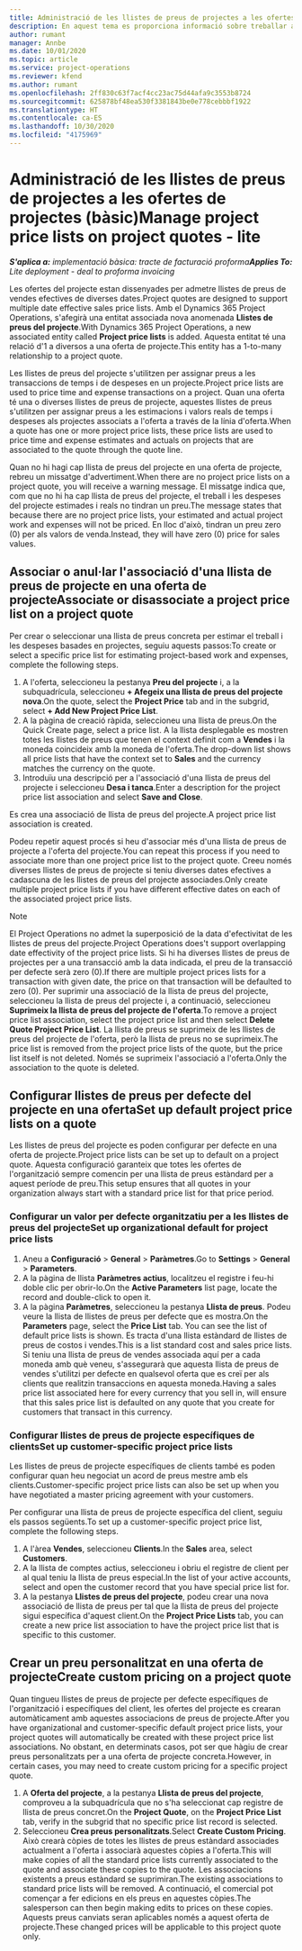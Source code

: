 ```yaml
---
title: Administració de les llistes de preus de projectes a les ofertes de projectes (bàsic)
description: En aquest tema es proporciona informació sobre treballar amb llistes de preus del projecte en ofertes. (Sales)
author: rumant
manager: Annbe
ms.date: 10/01/2020
ms.topic: article
ms.service: project-operations
ms.reviewer: kfend
ms.author: rumant
ms.openlocfilehash: 2ff830c63f7acf4cc23ac75d44afa9c3553b8724
ms.sourcegitcommit: 625878bf48ea530f3381843be0e778cebbbf1922
ms.translationtype: HT
ms.contentlocale: ca-ES
ms.lasthandoff: 10/30/2020
ms.locfileid: "4175969"
---
```

# <a name="manage-project-price-lists-on-project-quotes---lite"></a><span data-ttu-id="77b08-104">Administració de les llistes de preus de projectes a les ofertes de projectes (bàsic)</span><span class="sxs-lookup"><span data-stu-id="77b08-104">Manage project price lists on project quotes - lite</span></span>

<span data-ttu-id="77b08-105">_**S'aplica a:** implementació bàsica: tracte de facturació proforma_</span><span class="sxs-lookup"><span data-stu-id="77b08-105">_**Applies To:** Lite deployment - deal to proforma invoicing_</span></span>

<span data-ttu-id="77b08-106">Les ofertes del projecte estan dissenyades per admetre llistes de preus de vendes efectives de diverses dates.</span><span class="sxs-lookup"><span data-stu-id="77b08-106">Project quotes are designed to support multiple date effective sales price lists.</span></span> <span data-ttu-id="77b08-107">Amb el Dynamics 365 Project Operations, s'afegirà una entitat associada nova anomenada **Llistes de preus del projecte**.</span><span class="sxs-lookup"><span data-stu-id="77b08-107">With Dynamics 365 Project Operations, a new associated entity called **Project price lists** is added.</span></span> <span data-ttu-id="77b08-108">Aquesta entitat té una relació d'1 a diversos a una oferta de projecte.</span><span class="sxs-lookup"><span data-stu-id="77b08-108">This entity has a 1-to-many relationship to a project quote.</span></span>

<span data-ttu-id="77b08-109">Les llistes de preus del projecte s'utilitzen per assignar preus a les transaccions de temps i de despeses en un projecte.</span><span class="sxs-lookup"><span data-stu-id="77b08-109">Project price lists are used to price time and expense transactions on a project.</span></span> <span data-ttu-id="77b08-110">Quan una oferta té una o diverses llistes de preus de projecte, aquestes llistes de preus s'utilitzen per assignar preus a les estimacions i valors reals de temps i despeses als projectes associats a l'oferta a través de la línia d'oferta.</span><span class="sxs-lookup"><span data-stu-id="77b08-110">When a quote has one or more project price lists, these price lists are used to price time and expense estimates and actuals on projects that are associated to the quote through the quote line.</span></span>

<span data-ttu-id="77b08-111">Quan no hi hagi cap llista de preus del projecte en una oferta de projecte, rebreu un missatge d'advertiment.</span><span class="sxs-lookup"><span data-stu-id="77b08-111">When there are no project price lists on a project quote, you will receive a warning message.</span></span> <span data-ttu-id="77b08-112">El missatge indica que, com que no hi ha cap llista de preus del projecte, el treball i les despeses del projecte estimades i reals no tindran un preu.</span><span class="sxs-lookup"><span data-stu-id="77b08-112">The message states that because there are no project price lists, your estimated and actual project work and expenses will not be priced.</span></span> <span data-ttu-id="77b08-113">En lloc d'això, tindran un preu zero (0) per als valors de venda.</span><span class="sxs-lookup"><span data-stu-id="77b08-113">Instead, they will have zero (0) price for sales values.</span></span>

## <a name="associate-or-disassociate-a-project-price-list-on-a-project-quote"></a><span data-ttu-id="77b08-114">Associar o anul·lar l'associació d'una llista de preus de projecte en una oferta de projecte</span><span class="sxs-lookup"><span data-stu-id="77b08-114">Associate or disassociate a project price list on a project quote</span></span>

<span data-ttu-id="77b08-115">Per crear o seleccionar una llista de preus concreta per estimar el treball i les despeses basades en projectes, seguiu aquests passos:</span><span class="sxs-lookup"><span data-stu-id="77b08-115">To create or select a specific price list for estimating project-based work and expenses, complete the following steps.</span></span>

1. <span data-ttu-id="77b08-116">A l'oferta, seleccioneu la pestanya **Preu del projecte** i, a la subquadrícula, seleccioneu **+ Afegeix una llista de preus del projecte nova**.</span><span class="sxs-lookup"><span data-stu-id="77b08-116">On the quote, select the **Project Price** tab and in the subgrid, select **+ Add New Project Price List**.</span></span>
2. <span data-ttu-id="77b08-117">A la pàgina de creació ràpida, seleccioneu una llista de preus.</span><span class="sxs-lookup"><span data-stu-id="77b08-117">On the Quick Create page, select a price list.</span></span> <span data-ttu-id="77b08-118">A la llista desplegable es mostren totes les llistes de preus que tenen el context definit com a **Vendes** i la moneda coincideix amb la moneda de l'oferta.</span><span class="sxs-lookup"><span data-stu-id="77b08-118">The drop-down list shows all price lists that have the context set to **Sales** and the currency matches the currency on the quote.</span></span>
4. <span data-ttu-id="77b08-119">Introduïu una descripció per a l'associació d'una llista de preus del projecte i seleccioneu **Desa i tanca**.</span><span class="sxs-lookup"><span data-stu-id="77b08-119">Enter a description for the project price list association and select **Save and Close**.</span></span>

<span data-ttu-id="77b08-120">Es crea una associació de llista de preus del projecte.</span><span class="sxs-lookup"><span data-stu-id="77b08-120">A project price list association is created.</span></span>

<span data-ttu-id="77b08-121">Podeu repetir aquest procés si heu d'associar més d'una llista de preus de projecte a l'oferta del projecte.</span><span class="sxs-lookup"><span data-stu-id="77b08-121">You can repeat this process if you need to associate more than one project price list to the project quote.</span></span> <span data-ttu-id="77b08-122">Creeu només diverses llistes de preus de projecte si teniu diverses dates efectives a cadascuna de les llistes de preus del projecte associades.</span><span class="sxs-lookup"><span data-stu-id="77b08-122">Only create multiple project price lists if you have different effective dates on each of the associated project price lists.</span></span>

> [!NOTE]
> <span data-ttu-id="77b08-123">El Project Operations no admet la superposició de la data d'efectivitat de les llistes de preus del projecte.</span><span class="sxs-lookup"><span data-stu-id="77b08-123">Project Operations does't support overlapping date effectivity of the project price lists.</span></span> <span data-ttu-id="77b08-124">Si hi ha diverses llistes de preus de projectes per a una transacció amb la data indicada, el preu de la transacció per defecte serà zero (0).</span><span class="sxs-lookup"><span data-stu-id="77b08-124">If there are multiple project prices lists for a transaction with given date, the price on that transaction will be defaulted to zero (0).</span></span>
<span data-ttu-id="77b08-125">Per suprimir una associació de la llista de preus del projecte, seleccioneu la llista de preus del projecte i, a continuació, seleccioneu **Suprimeix la llista de preus del projecte de l'oferta**.</span><span class="sxs-lookup"><span data-stu-id="77b08-125">To remove a project price list association, select the project price list and then select **Delete Quote Project Price List**.</span></span> <span data-ttu-id="77b08-126">La llista de preus se suprimeix de les llistes de preus del projecte de l'oferta, però la llista de preus no se suprimeix.</span><span class="sxs-lookup"><span data-stu-id="77b08-126">The price list is removed from the project price lists of the quote, but the price list itself is not deleted.</span></span> <span data-ttu-id="77b08-127">Només se suprimeix l'associació a l'oferta.</span><span class="sxs-lookup"><span data-stu-id="77b08-127">Only the association to the quote is deleted.</span></span>

## <a name="set-up-default-project-price-lists-on-a-quote"></a><span data-ttu-id="77b08-128">Configurar llistes de preus per defecte del projecte en una oferta</span><span class="sxs-lookup"><span data-stu-id="77b08-128">Set up default project price lists on a quote</span></span>

<span data-ttu-id="77b08-129">Les llistes de preus del projecte es poden configurar per defecte en una oferta de projecte.</span><span class="sxs-lookup"><span data-stu-id="77b08-129">Project price lists can be set up to default on a project quote.</span></span> <span data-ttu-id="77b08-130">Aquesta configuració garanteix que totes les ofertes de l'organització sempre comencin per una llista de preus estàndard per a aquest període de preu.</span><span class="sxs-lookup"><span data-stu-id="77b08-130">This setup ensures that all quotes in your organization always start with a standard price list for that price period.</span></span>

### <a name="set-up-organizational-default-for-project-price-lists"></a><span data-ttu-id="77b08-131">Configurar un valor per defecte organitzatiu per a les llistes de preus del projecte</span><span class="sxs-lookup"><span data-stu-id="77b08-131">Set up organizational default for project price lists</span></span>

1. <span data-ttu-id="77b08-132">Aneu a **Configuració** > **General** > **Paràmetres**.</span><span class="sxs-lookup"><span data-stu-id="77b08-132">Go to **Settings** > **General** > **Parameters**.</span></span>
2. <span data-ttu-id="77b08-133">A la pàgina de llista **Paràmetres actius**, localitzeu el registre i feu-hi doble clic per obrir-lo.</span><span class="sxs-lookup"><span data-stu-id="77b08-133">On the **Active Parameters** list page, locate the record and double-click to open it.</span></span> 
3. <span data-ttu-id="77b08-134">A la pàgina **Paràmetres**, seleccioneu la pestanya **Llista de preus**. Podeu veure la llista de llistes de preus per defecte que es mostra.</span><span class="sxs-lookup"><span data-stu-id="77b08-134">On the **Parameters** page, select the **Price List** tab. You can see the list of default price lists is shown.</span></span> <span data-ttu-id="77b08-135">Es tracta d'una llista estàndard de llistes de preus de costos i vendes.</span><span class="sxs-lookup"><span data-stu-id="77b08-135">This is a list standard cost and sales price lists.</span></span> <span data-ttu-id="77b08-136">Si teniu una llista de preus de vendes associada aquí per a cada moneda amb què veneu, s'assegurarà que aquesta llista de preus de vendes s'utilitzi per defecte en qualsevol oferta que es creï per als clients que realitzin transaccions en aquesta moneda.</span><span class="sxs-lookup"><span data-stu-id="77b08-136">Having a sales price list associated here for every currency that you sell in, will ensure that this sales price list is defaulted on any quote that you create for customers that transact in this currency.</span></span>

### <a name="set-up-customer-specific-project-price-lists"></a><span data-ttu-id="77b08-137">Configurar llistes de preus de projecte específiques de clients</span><span class="sxs-lookup"><span data-stu-id="77b08-137">Set up customer-specific project price lists</span></span>

<span data-ttu-id="77b08-138">Les llistes de preus de projecte específiques de clients també es poden configurar quan heu negociat un acord de preus mestre amb els clients.</span><span class="sxs-lookup"><span data-stu-id="77b08-138">Customer-specific project price lists can also be set up when you have negotiated a master pricing agreement with your customers.</span></span>

<span data-ttu-id="77b08-139">Per configurar una llista de preus de projecte específica del client, seguiu els passos següents.</span><span class="sxs-lookup"><span data-stu-id="77b08-139">To set up a customer-specific project price list, complete the following steps.</span></span>

1. <span data-ttu-id="77b08-140">A l'àrea **Vendes**, seleccioneu **Clients**.</span><span class="sxs-lookup"><span data-stu-id="77b08-140">In the **Sales** area, select **Customers**.</span></span>
2. <span data-ttu-id="77b08-141">A la llista de comptes actius, seleccioneu i obriu el registre de client per al qual teniu la llista de preus especial.</span><span class="sxs-lookup"><span data-stu-id="77b08-141">In the list of your active accounts, select and open the customer record that you have special price list for.</span></span>
3. <span data-ttu-id="77b08-142">A la pestanya **Llistes de preus del projecte**, podeu crear una nova associació de llista de preus per tal que la llista de preus del projecte sigui específica d'aquest client.</span><span class="sxs-lookup"><span data-stu-id="77b08-142">On the **Project Price Lists** tab, you can create a new price list association to have the project price list that is specific to this customer.</span></span>

## <a name="create-custom-pricing-on-a-project-quote"></a><span data-ttu-id="77b08-143">Crear un preu personalitzat en una oferta de projecte</span><span class="sxs-lookup"><span data-stu-id="77b08-143">Create custom pricing on a project quote</span></span>

<span data-ttu-id="77b08-144">Quan tingueu llistes de preus de projecte per defecte específiques de l'organització i específiques del client, les ofertes del projecte es crearan automàticament amb aquestes associacions de preus de projecte.</span><span class="sxs-lookup"><span data-stu-id="77b08-144">After you have organizational and customer-specific default project price lists, your project quotes will automatically be created with these project price list associations.</span></span> <span data-ttu-id="77b08-145">No obstant, en determinats casos, pot ser que hàgiu de crear preus personalitzats per a una oferta de projecte concreta.</span><span class="sxs-lookup"><span data-stu-id="77b08-145">However, in certain cases, you may need to create custom pricing for a specific project quote.</span></span> 

1. <span data-ttu-id="77b08-146">A **Oferta del projecte**, a la pestanya **Llista de preus del projecte**, comproveu a la subquadrícula que no s'ha seleccionat cap registre de llista de preus concret.</span><span class="sxs-lookup"><span data-stu-id="77b08-146">On the **Project Quote**, on the **Project Price List** tab, verify in the subgrid that no specific price list record is selected.</span></span>
2. <span data-ttu-id="77b08-147">Seleccioneu **Crea preus personalitzats**.</span><span class="sxs-lookup"><span data-stu-id="77b08-147">Select **Create Custom Pricing**.</span></span> <span data-ttu-id="77b08-148">Això crearà còpies de totes les llistes de preus estàndard associades actualment a l'oferta i associarà aquestes còpies a l'oferta.</span><span class="sxs-lookup"><span data-stu-id="77b08-148">This will make copies of all the standard price lists currently associated to the quote and associate these copies to the quote.</span></span> <span data-ttu-id="77b08-149">Les associacions existents a preus estàndard se suprimiran.</span><span class="sxs-lookup"><span data-stu-id="77b08-149">The existing associations to standard price lists will be removed.</span></span> <span data-ttu-id="77b08-150">A continuació, el comercial pot començar a fer edicions en els preus en aquestes còpies.</span><span class="sxs-lookup"><span data-stu-id="77b08-150">The salesperson can then begin making edits to prices on these copies.</span></span> <span data-ttu-id="77b08-151">Aquests preus canviats seran aplicables només a aquest oferta de projecte.</span><span class="sxs-lookup"><span data-stu-id="77b08-151">These changed prices will be applicable to this project quote only.</span></span>
